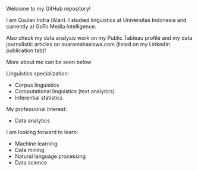 Welcome to my GitHub repository!

I am Qaulan Indra (Alan). I studied linguistics at Universitas Indonesia and currently at GoTo Media Intelligence.

Also check my data analysis work on my Public Tableau profile and my data journalistic articles on suaramahasiswa.com (listed on my LinkedIn publication tab)!

More about me can be seen below

Linguistics specialization:
- Corpus linguistics
- Computational linguistics (text analytics)
- Inferential statistics

My professional interest:
- Data analytics

I am looking forward to learn:
- Machine learning
- Data mining
- Natural language processing
- Data science
<!---
alanindra/alanindra is a ✨ special ✨ repository because its `README.md` (this file) appears on your GitHub profile.
You can click the Preview link to take a look at your changes.
--->
